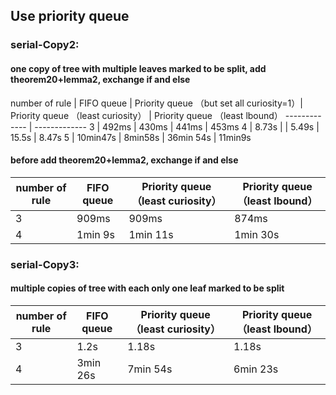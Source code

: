 ## Use priority queue

### serial-Copy2:
#### one copy of tree with multiple leaves marked to be split, add theorem20+lemma2, exchange if and else

number of rule | FIFO queue  | Priority queue （but set all curiosity=1）| Priority queue （least curiosity） | Priority queue （least lbound）
  ------------- | ------------- 
3 | 492ms | 430ms | 441ms | 453ms
4 | 8.73s |  | 5.49s | 15.5s | 8.47s
5 | 10min47s | 8min58s | 36min 54s | 11min9s




#### before add theorem20+lemma2, exchange if and else
number of rule | FIFO queue  | Priority queue （least curiosity） | Priority queue （least lbound）
  ------------- | ------------- | ------------- | -------------
3 | 909ms | 909ms | 874ms
4 | 1min 9s | 1min 11s | 1min 30s

    
### serial-Copy3:
#### multiple copies of tree with each only one leaf marked to be split
number of rule | FIFO queue  | Priority queue （least curiosity） | Priority queue （least lbound）
  ------------- | ------------- | ------------- | -------------
3 | 1.2s | 1.18s | 1.18s
4 | 3min 26s | 7min 54s | 6min 23s
            
